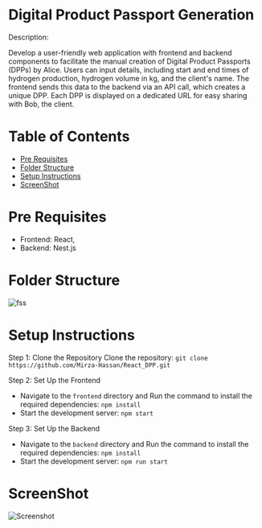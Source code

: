 # Digital Product Passport Generation

Description: 

Develop a user-friendly web application with frontend and backend components to facilitate the manual creation of Digital Product Passports (DPPs) by Alice. Users can input details, including start and end times of hydrogen production, hydrogen volume in kg, and the client's name. The frontend sends this data to the backend via an API call, which creates a unique DPP. Each DPP is displayed on a dedicated URL for easy sharing with Bob, the client.
# Table of Contents

- [Pre Requisites](#pre-requisites)
- [Folder Structure](#folder-structure)
- [Setup Instructions](#setup-instructions)
- [ScreenShot](#screenshot)

# Pre Requisites

- Frontend: React, 
- Backend: Nest.js

# Folder Structure
![fss](https://github.com/Mirza-Hassan/React_DPP_Data/assets/17096257/85679aa1-58e9-4a81-a890-acacc2bc153f)


# Setup Instructions

Step 1: Clone the Repository
Clone the repository: ```git clone https://github.com/Mirza-Hassan/React_DPP.git```

Step 2: Set Up the Frontend
- Navigate to the `frontend` directory and Run the command to install the required dependencies: `npm install`
- Start the development server: `npm start`

Step 3: Set Up the Backend
- Navigate to the `backend` directory and Run the command to install the required dependencies: `npm install`
- Start the development server: `npm run start`

# ScreenShot
![Screenshot](https://github.com/Mirza-Hassan/React_DPP_Data/assets/17096257/6dae7813-36ee-40b3-9921-f6ad4f856f19)
